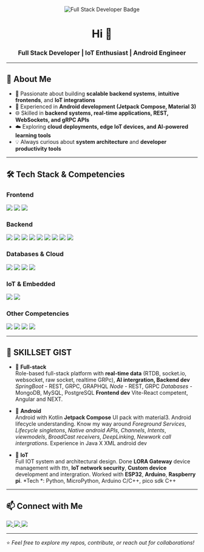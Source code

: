 <!-- Banner -->
<p align="center">
  <img src="https://img.shields.io/badge/Developer-Full%20Stack-blue?style=for-the-badge&logo=github" alt="Full Stack Developer Badge"/>
</p>

<h1 align="center">Hi 👋</h1>
<h3 align="center">Full Stack Developer | IoT Enthusiast | Android Engineer</h3>

---

## 🚀 About Me  

- 🎯 Passionate about building **scalable backend systems**, **intuitive frontends**, and **IoT integrations**  
- 📱 Experienced in **Android development (Jetpack Compose, Material 3)**  
- 🌐 Skilled in **backend systems, real-time applications, REST, WebSockets, and gRPC APIs**  
- ☁️ Exploring **cloud deployments, edge IoT devices, and AI-powered learning tools**  
- 💡 Always curious about **system architecture** and **developer productivity tools**  

---

## 🛠️ Tech Stack & Competencies  

### **Frontend**
<p>
  <img src="https://img.shields.io/badge/React-0d6efd?style=for-the-badge&logo=react&logoColor=white"/>
  <img src="https://img.shields.io/badge/Jetpack%20Compose-0d6efd?style=for-the-badge&logo=android&logoColor=white"/>
  <img src="https://img.shields.io/badge/TailwindCSS-0d6efd?style=for-the-badge&logo=tailwindcss&logoColor=white"/>
</p>

### **Backend**
<p>
  <img src="https://img.shields.io/badge/Java-0d6efd?style=for-the-badge&logo=openjdk&logoColor=white"/>
  <img src="https://img.shields.io/badge/Spring%20Boot-0d6efd?style=for-the-badge&logo=springboot&logoColor=white"/>
  <img src="https://img.shields.io/badge/Kotlin-0d6efd?style=for-the-badge&logo=kotlin&logoColor=white"/>
  <img src="https://img.shields.io/badge/Ktor-0d6efd?style=for-the-badge&logo=kotlin&logoColor=white"/>
  <img src="https://img.shields.io/badge/Node.js-0d6efd?style=for-the-badge&logo=nodedotjs&logoColor=white"/>
  <img src="https://img.shields.io/badge/Express-0d6efd?style=for-the-badge&logo=express&logoColor=white"/>
  <img src="https://img.shields.io/badge/WebSockets-0d6efd?style=for-the-badge&logo=socketdotio&logoColor=white"/>
  <img src="https://img.shields.io/badge/gRPC%20(Node.js)-0d6efd?style=for-the-badge&logo=grpc&logoColor=white"/>
  <img src="https://img.shields.io/badge/gRPC%20(Spring%20Boot)-0d6efd?style=for-the-badge&logo=grpc&logoColor=white"/>
</p>

### **Databases & Cloud**
<p>
  <img src="https://img.shields.io/badge/PostgreSQL-0d6efd?style=for-the-badge&logo=postgresql&logoColor=white"/>
  <img src="https://img.shields.io/badge/MySQL-0d6efd?style=for-the-badge&logo=mysql&logoColor=white"/>
  <img src="https://img.shields.io/badge/Firebase-0d6efd?style=for-the-badge&logo=firebase&logoColor=white"/>
  <img src="https://img.shields.io/badge/Render-0d6efd?style=for-the-badge&logo=render&logoColor=white"/>
</p>

### **IoT & Embedded**
<p>
  <img src="https://img.shields.io/badge/ESP32-0d6efd?style=for-the-badge&logo=espressif&logoColor=white"/>
  <img src="https://img.shields.io/badge/Arduino-0d6efd?style=for-the-badge&logo=arduino&logoColor=white"/>
</p>

### **Other Competencies**
<p>
  <img src="https://img.shields.io/badge/GitHub%20Actions-0d6efd?style=for-the-badge&logo=githubactions&logoColor=white"/>
  <img src="https://img.shields.io/badge/JWT%20Auth-0d6efd?style=for-the-badge&logo=jsonwebtokens&logoColor=white"/>
  <img src="https://img.shields.io/badge/REST%20APIs-0d6efd?style=for-the-badge&logo=api&logoColor=white"/>
  <img src="https://img.shields.io/badge/GraphQL-0d6efd?style=for-the-badge&logo=graphql&logoColor=white"/>
</p>

---

## 📌 SKILLSET GIST 

- 🌱 **Full-stack**  
  Role-based full-stack platform with **real-time data** (RTDB, socket.io, websocket, raw socket, realtime GRPc), **AI intergration, Backend dev** *SpringBoot* - REST, GRPC, GRAPHQL   *Node* - REST, GRPC *Databases* - MongoDB, MySQL, PostgreSQL **Frontend dev** Vite-React competent, Angular and NEXT.  
- 🎵 **Android**  
  Android with Kotlin **Jetpack Compose** UI pack with material3. Android lifecycle understanding. Know my way around *Foreground Services*, *Lifecycle singletons*, *Native android APIs*, *Channels*, *Intents*, *viewmodels*, *BroadCast receivers*, *DeepLinking*, *Newwork call intergrations*. Experience in Java X XML android dev  

- 🔌 **IoT**  
  Full IOT system and architectural design. Done **LORA Gateway** device management with *ttn*, **IoT network security**, **Custom device** development and intergration. Worked with **ESP32**, **Arduino**, **Raspberry pi**.
  *Tech *: Python, MicroPython, Arduino C/C++, pico sdk C++

---

## 📫 Connect with Me  

<p>
  <a href="https://github.com/Bafredo">
    <img src="https://img.shields.io/badge/GitHub-0d6efd?style=for-the-badge&logo=github&logoColor=white"/>
  </a>
  <a href="https://www.linkedin.com/in/fredrick-muyoma">
    <img src="https://img.shields.io/badge/LinkedIn-0d6efd?style=for-the-badge&logo=linkedin&logoColor=white"/>
  </a>
  <a href="mailto:fredrickmuyoma@gmail.com">
    <img src="https://img.shields.io/badge/Email-0d6efd?style=for-the-badge&logo=gmail&logoColor=white"/>
  </a>
</p>

---

⭐️ *Feel free to explore my repos, contribute, or reach out for collaborations!*
